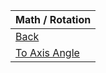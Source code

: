 | Math / Rotation                                             |
|-------------------------------------------------------------|
| [Back](:Category:Protoflux:_Math "wikilink")                |
| [To Axis Angle](:To_Axis_Angle_(Protoflux_node) "wikilink") |